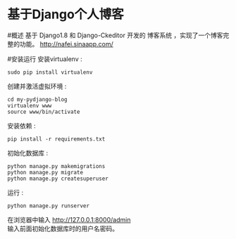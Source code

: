 基于Django个人博客
=========================

#概述
基于  Django1.8  和  Django-Ckeditor  开发的 博客系统 ，实现了一个博客完整的功能。
http://nafei.sinaapp.com/

#安装运行
安装virtualenv :

    sudo pip install virtualenv

创建并激活虚拟环境 :

    cd my-pydjango-blog
    virtualenv www
    source www/bin/activate

安装依赖 :

    pip install -r requirements.txt

初始化数据库 :

    python manage.py makemigrations
    python manage.py migrate
    python manage.py createsuperuser
    
运行 :
    
    python manage.py runserver

在浏览器中输入 http://127.0.0.1:8000/admin  
输入前面初始化数据库时的用户名密码。
